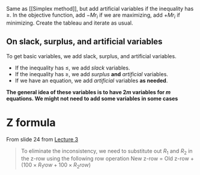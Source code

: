 Same as [[Simplex method]], but add artificial variables if the inequality has $\geq$. In the objective function, add $-Mr_{i}$ if we are maximizing, add $+Mr_{i}$ if minimizing. Create the tableau and iterate as usual. 
## On slack, surplus, and artificial variables
To get basic variables, we add slack, surplus, and artificial variables.
- If the inequality has $\leq$, we add *slack* variables.
- If the inequality has $\geq$, we add *surplus* **and** *artificial* variables.
- If we have an equation, we add *artificial* variables **as needed**.

**The general idea of these variables is to have $2m$ variables for $m$ equations. We might not need to add some variables in some cases**
# Z formula
From slide 24 from [Lecture 3](https://moodle.innopolis.university/pluginfile.php/184379/mod_folder/content/0/Lecture_3%20-%20Simplex.pdf?forcedownload=1)
> To eliminate the inconsistency, we need to substitute out $R_{1}$ and $R_{2}$ in the z-row using the following row operation
> New z-row = Old z-row $+ (100 \times R_{1} row+100 \times R_{2}row)$
